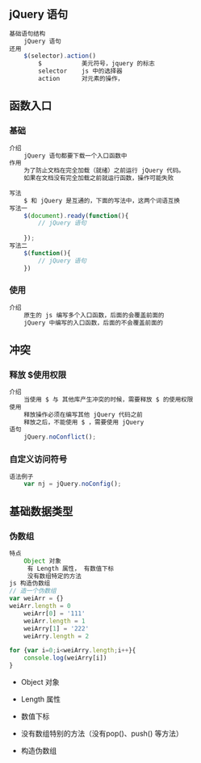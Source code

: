 

## jQuery 语句

```js
基础语句结构
	jQuery 语句
还用
    $(selector).action()
        $			美元符号，jquery 的标志
        selector	js 中的选择器
        action		对元素的操作，
```

## 函数入口

### 基础

```js
介绍
	jQuery 语句都要下载一个入口函数中
作用
	为了防止文档在完全加载（就绪）之前运行 jQuery 代码。
	如果在文档没有完全加载之前就运行函数，操作可能失败
    
写法
	$ 和 jQuery 是互通的，下面的写法中，这两个词语互换
写法一
    $(document).ready(function(){
		// jQuery 语句
        
    });
写法二
	$(function(){
        // jQuery 语句 
    })
```

### 使用

```js
介绍
	原生的 js 编写多个入口函数，后面的会覆盖前面的
    jQuery 中编写的入口函数，后面的不会覆盖前面的
```

## 冲突

### 释放 $使用权限

```js
介绍
	当使用 $ 与 其他库产生冲突的时候，需要释放 $ 的使用权限
使用
	释放操作必须在编写其他 jQuery 代码之前
    释放之后，不能使用 $ ，需要使用 jQuery
语句
	jQuery.noConflict();
```

### 自定义访问符号

```js
语法例子
	var nj = jQuery.noConfig();
```



## 基础数据类型

### 伪数组 

```js
特点
	Object 对象
     有 Length 属性， 有数值下标
     没有数组特定的方法
js 构造伪数组
// 造一个伪数组
var weiArr = {}
weiArr.length = 0
    weiArr[0] = '111'
    weiArr.length = 1
    weiArry[1] = '222'
    weiArry.length = 2

for {var i=0;i<weiArry.length;i++}{
    console.log(weiArry[i])
}

```



* Object  对象

* Length 属性

* 数值下标 

* 没有数组特别的方法（没有pop()、push() 等方法）

* 构造伪数组

    ```js
    
    ```

    








